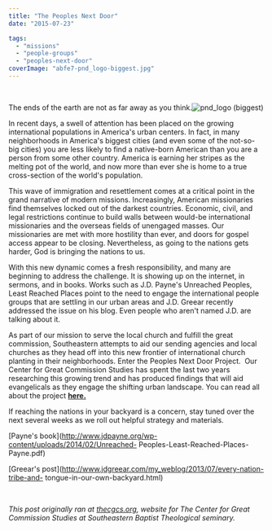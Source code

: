 ```yaml
---
title: "The Peoples Next Door"
date: "2015-07-23"

tags: 
  - "missions"
  - "people-groups"
  - "peoples-next-door"
coverImage: "abfe7-pnd_logo-biggest.jpg"
---
```


 

The ends of the earth are not as far away as you think.![pnd_logo (biggest)](https://keelancook.files.wordpress.com/2020/08/abfe7-pnd_logo-biggest.jpg?w=261&h=300)

In recent days, a swell of attention has been placed on the growing international populations in America's urban centers. In fact, in many neighborhoods in America's biggest cities (and even some of the not-so-big cities) you are less likely to find a native-born American than you are a person from some other country. America is earning her stripes as the melting pot of the world, and now more than ever she is home to a true cross-section of the world's population.

This wave of immigration and resettlement comes at a critical point in the grand narrative of modern missions. Increasingly, American missionaries find themselves locked out of the darkest countries. Economic, civil, and legal restrictions continue to build walls between would-be international missionaries and the overseas fields of unengaged masses. Our missionaries are met with more hostility than ever, and doors for gospel access appear to be closing. Nevertheless, as going to the nations gets harder, God is bringing the nations to us.

With this new dynamic comes a fresh responsibility, and many are beginning to address the challenge. It is showing up on the internet, in sermons, and in books. Works such as J.D. Payne's Unreached Peoples, Least Reached Places point to the need to engage the international people groups that are settling in our urban areas and J.D. Greear recently addressed the issue on his blog. Even people who aren't named J.D. are talking about it.

As part of our mission to serve the local church and fulfill the great commission, Southeastern attempts to aid our sending agencies and local churches as they head off into this new frontier of international church planting in their neighborhoods. Enter the Peoples Next Door Project.  Our Center for Great Commission Studies has spent the last two years researching this growing trend and has produced findings that will aid evangelicals as they engage the shifting urban landscape. You can read all about the project [**here.**](http://www.brnow.org/News/May-2014/Mapping-the-darkness-for-the-mission-of-light)

If reaching the nations in your backyard is a concern, stay tuned over the next several weeks as we roll out helpful strategy and materials.

[Payne's book](http://www.jdpayne.org/wp-content/uploads/2014/02/Unreached- Peoples-Least-Reached-Places-Payne.pdf)

[Greear's post](http://www.jdgreear.com/my_weblog/2013/07/every-nation-tribe-and- tongue-in-our-own-backyard.html)

 

_This post originally ran at [thecgcs.org](http://cgcs.sebts.edu), website for The Center for Great Commission Studies at Southeastern Baptist Theological seminary._
